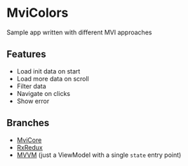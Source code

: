 # MviColors

Sample app written with different MVI approaches

## Features

- Load init data on start
- Load more data on scroll
- Filter data
- Navigate on clicks
- Show error

## Branches

- [MviCore](https://github.com/NikolayKul/MviColors/tree/mvicore)
- [RxRedux](https://github.com/NikolayKul/MviColors/tree/rxredux)
- [MVVM](https://github.com/NikolayKul/MviColors/tree/mvvm) (just a ViewModel with a single `state` entry point)